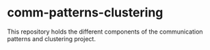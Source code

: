 # comm-patterns-clustering
This repository holds the different components of the communication patterns and clustering project. 

